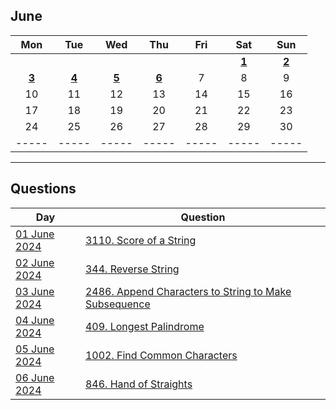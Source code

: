June
---
| Mon | Tue | Wed | Thu | Fri | Sat | Sun |
| :---: | :---: | :---: | :---: | :---: | :---: | :---: |
|     |     |     |     |     | [**1**](01) | [**2**](02) |
| [**3**](03) | [**4**](04) | [**5**](05) | [**6**](06) | 7   | 8   | 9   |
| 10  | 11  | 12  | 13  | 14  | 15  | 16  |
| 17  | 18  | 19  | 20  | 21  | 22  | 23  |
| 24  | 25  | 26  | 27  | 28  | 29  | 30  |
| ----- | ----- | ----- | ----- | ----- | ----- | ----- |

---

Questions
---
| Day | Question |
| --- | --- |
| [01 June 2024](01) | [3110. Score of a String](https://leetcode.com/problems/score-of-a-string) |
| [02 June 2024](02) | [344. Reverse String](https://leetcode.com/problems/reverse-string) |
| [03 June 2024](03) | [2486. Append Characters to String to Make Subsequence](https://leetcode.com/problems/append-characters-to-string-to-make-subsequence) |
| [04 June 2024](04) | [409. Longest Palindrome](https://leetcode.com/problems/longest-palindrome) |
| [05 June 2024](05) | [1002. Find Common Characters](https://leetcode.com/problems/find-common-characters) |
| [06 June 2024](06) | [846. Hand of Straights](https://leetcode.com/problems/hand-of-straights) |
